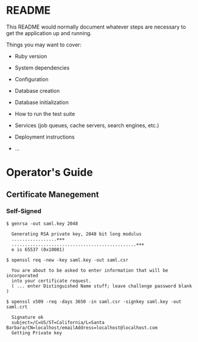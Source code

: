 # README

This README would normally document whatever steps are necessary to get the
application up and running.

Things you may want to cover:

* Ruby version

* System dependencies

* Configuration

* Database creation

* Database initialization

* How to run the test suite

* Services (job queues, cache servers, search engines, etc.)

* Deployment instructions

* ...

# Operator's Guide

## Certificate Manegement

### Self-Signed

```
$ genrsa -out saml.key 2048

  Generating RSA private key, 2048 bit long modulus
  .................+++
  ...............................................+++
  e is 65537 (0x10001)

$ openssl req -new -key saml.key -out saml.csr

  You are about to be asked to enter information that will be incorporated
  into your certificate request.
  ( ... enter Distinguished Name stuff; leave challenge password blank )

$ openssl x509 -req -days 3650 -in saml.csr -signkey saml.key -out saml.crt

  Signature ok
  subject=/C=US/ST=California/L=Santa Barbara/CN=localhost/emailAddress=localhost@localhost.com
  Getting Private key
```
